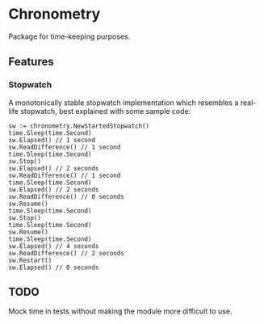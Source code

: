 # Chronometry
Package for time-keeping purposes.

## Features

### Stopwatch
A monotonically stable stopwatch implementation which resembles a real-life stopwatch, best explained with some sample code:

    sw := chronometry.NewStartedStopwatch()
    time.Sleep(time.Second)
    sw.Elapsed() // 1 second
    sw.ReadDifference() // 1 second
    time.Sleep(time.Second)
    sw.Stop()
    sw.Elapsed() // 2 seconds
    sw.ReadDifference() // 1 second
    time.Sleep(time.Second)
    sw.Elapsed() // 2 seconds
    sw.ReadDifference() // 0 seconds
    sw.Resume()
    time.Sleep(time.Second)
    sw.Stop()
    time.Sleep(time.Second)
    sw.Resume()
    time.Sleep(time.Second)
    sw.Elapsed() // 4 seconds
    sw.ReadDifference() // 2 seconds
    sw.Restart()
    sw.Elapsed() // 0 seconds



## TODO
Mock time in tests without making the module more difficult to use.
